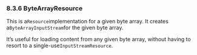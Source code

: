 ### 8.3.6 ByteArrayResource

This is a`Resource`implementation for a given byte array. It creates a`ByteArrayInputStream`for the given byte array.

It’s useful for loading content from any given byte array, without having to resort to a single-use`InputStreamResource`.

